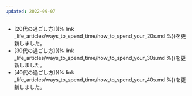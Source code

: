```yaml
---
updated: 2022-09-07
---
```

- [20代の過ごし方]({% link _life_articles/ways_to_spend_time/how_to_spend_your_20s.md %})を更新しました。
- [30代の過ごし方]({% link _life_articles/ways_to_spend_time/how_to_spend_your_30s.md %})を更新しました。
- [40代の過ごし方]({% link _life_articles/ways_to_spend_time/how_to_spend_your_40s.md %})を更新しました。
